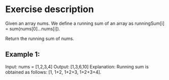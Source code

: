 # Exercise description
Given an array nums. We define a running sum of an array as runningSum[i] = sum(nums[0]…nums[i]).

Return the running sum of nums.

## Example 1:
Input: nums = [1,2,3,4]
Output: [1,3,6,10]
Explanation: Running sum is obtained as follows: [1, 1+2, 1+2+3, 1+2+3+4].